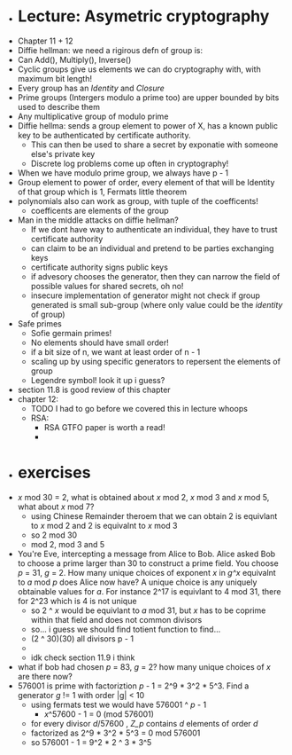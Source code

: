 - # Lecture: Asymetric cryptography
- Chapter 11 + 12
- Diffie hellman: we need a rigirous defn of group is:
- Can Add(), Multiply(), Inverse()
- Cyclic groups give us elements we can do cryptography with, with maximum bit length!
- Every group has an *Identity* and *Closure*
- Prime groups (Intergers modulo a prime too) are upper bounded by bits used to describe them
- Any multiplicative group of modulo prime
- Diffie hellma: sends a group element to power of X, has a known public key to be authenticated by certificate authority.
	- This can then be used to share a secret by exponatie with someone else's private key
	- Discrete log problems come up often in cryptography!
- When we have modulo prime group, we always have p - 1
- Group element to power of order, every element of that will be Identity of that group which is 1, Fermats little theorem
- polynomials also can work as group, with tuple of the coefficents!
	- coefficents are elements of the group
- Man in the middle attacks on diffie hellman?
	- If we dont have way to authenticate an individual, they have to trust certificate authority
	- can claim to be an individual and pretend to be parties exchanging keys
	- certificate authority signs public keys
	- if advesory chooses the generator, then they can narrow the field of possible values for shared secrets, oh no!
	- insecure implementation of generator might not check if group generated is small sub-group (where only value could be the *identity* of group)
- Safe primes
	- Sofie germain primes!
	- No elements should have small order!
	- if a bit size of n, we want at least order of n - 1
	- scaling up by using specific generators to repersent the elements of group
	- Legendre symbol! look it up i guess?
- section 11.8 is good review of this chapter
- chapter 12:
	- TODO I had to go before we covered this in lecture whoops
	- RSA:
		- RSA GTFO paper is worth a read!
		-
- # exercises
- *x* mod 30 = 2, what is obtained about *x* mod 2, *x* mod 3 and *x* mod 5, what about *x* mod 7?
	- using Chinese Remainder theroem that we can obtain  2 is equivlant to *x* mod 2 and 2 is equivalnt to *x*  mod 3
	- so 2 mod 30
	- mod 2, mod 3 and 5
- You're Eve, intercepting a message from Alice to Bob. Alice asked Bob to choose a prime larger than 30 to construct a prime field. You choose *p* = 31, *g* = 2. How many unique choices of exponent *x* in *g^x* equivalnt to *a* mod *p* does Alice now have?  A unique choice is any uniquely obtainable values for *a*. For instance 2^17 is equivlant to 4 mod 31, there for 2^23 which is 4 is not unique
	- so 2 ^ *x* would be equivlant to *a* mod 31, but *x* has to be coprime within that field and does not common divisors
	- so... i guess we should find totient function to find...
	- (2 ^ 30)(30) all divisors p - 1
	-
	- idk check section 11.9 i think
- what if bob had chosen *p* = 83, *g* = 2? how many unique choices of *x* are there now?
- 576001 is prime with factoriztion *p* - 1 = 2^9 * 3^2 * 5^3. Find a generator *g* != 1 with order |g| < 10
	- using fermats test we would have 576001 ^ *p* - 1
		- *x*^57600 - 1 = 0 (mod 576001)
	- for every divisor *d*/57600 , *Z_p* contains *d* elements of order *d*
	- factorized as 2^9 * 3^2 * 5^3 = 0 mod 576001
	- so 576001 - 1 = 9^2 * 2 ^ 3 * 3^5